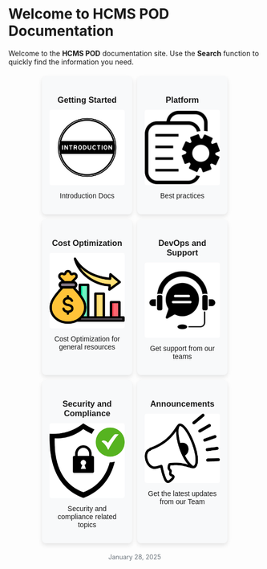 # Welcome to HCMS POD Documentation

Welcome to the **HCMS POD** documentation site. Use the **Search** function to quickly find the information you need.

<div class="tiles" style="display: flex; flex-wrap: wrap; gap: 10px; justify-content: center; margin-top: 20px;">

  <a href="getting-started" class="tile" style="text-decoration: none; color: inherit; text-align: center; background-color: #f8f9fa; border-radius: 8px; box-shadow: 0 4px 8px rgba(0, 0, 0, 0.1); padding: 15px; width: 150px;">
    <h3 style="margin-bottom: 10px; font-family: 'Arial', sans-serif;">Getting Started</h3>
    <img src="assets/images/intro.png" alt="CMS" style="width: 100%; height: auto; border-radius: 4px;">
    <p style="margin-top: 10px; font-family: 'Arial', sans-serif;">Introduction Docs</p>
  </a>

  <a href="platform" class="tile" style="text-decoration: none; color: inherit; text-align: center; background-color: #f8f9fa; border-radius: 8px; box-shadow: 0 4px 8px rgba(0, 0, 0, 0.1); padding: 15px; width: 150px;">
    <h3 style="margin-bottom: 10px; font-family: 'Arial', sans-serif;">Platform</h3>
    <img src="assets/images/platform.png" alt="Platform" style="width: 100%; height: auto; border-radius: 4px;">
    <p style="margin-top: 10px; font-family: 'Arial', sans-serif;">Best practices</p>
  </a>

  <a href="platform/cost_optimization/" class="tile" style="text-decoration: none; color: inherit; text-align: center; background-color: #f8f9fa; border-radius: 8px; box-shadow: 0 4px 8px rgba(0, 0, 0, 0.1); padding: 15px; width: 150px;">
    <h3 style="margin-bottom: 10px; font-family: 'Arial', sans-serif;">Cost Optimization</h3>
    <img src="assets/images/cost-optimization.png" alt="Cost Optimization" style="width: 100%; height: auto; border-radius: 4px;">
    <p style="margin-top: 10px; font-family: 'Arial', sans-serif;">Cost Optimization for general resources</p>
  </a>

  <a href="support" class="tile" style="text-decoration: none; color: inherit; text-align: center; background-color: #f8f9fa; border-radius: 8px; box-shadow: 0 4px 8px rgba(0, 0, 0, 0.1); padding: 15px; width: 150px;">
    <h3 style="margin-bottom: 10px; font-family: 'Arial', sans-serif;">DevOps and Support</h3>
    <img src="assets/images/support.png" alt="Support" style="width: 100%; height: auto; border-radius: 4px;">
    <p style="margin-top: 10px; font-family: 'Arial', sans-serif;">Get support from our teams</p>
  </a>

  <a href="security-compliance-topics" class="tile" style="text-decoration: none; color: inherit; text-align: center; background-color: #f8f9fa; border-radius: 8px; box-shadow: 0 4px 8px rgba(0, 0, 0, 0.1); padding: 15px; width: 150px;">
    <h3 style="margin-bottom: 10px; font-family: 'Arial', sans-serif;">Security and Compliance</h3>
    <img src="assets/images/security-compliance.png" alt="Security and Compliance" style="width: 100%; height: auto; border-radius: 4px;">
    <p style="margin-top: 10px; font-family: 'Arial', sans-serif;">Security and compliance related topics</p>
  </a>

  <a href="news-announcements" class="tile" style="text-decoration: none; color: inherit; text-align: center; background-color: #f8f9fa; border-radius: 8px; box-shadow: 0 4px 8px rgba(0, 0, 0, 0.1); padding: 15px; width: 150px;">
    <h3 style="margin-bottom: 10px; font-family: 'Arial', sans-serif;">Announcements</h3>
    <img src="assets/images/announcements.png" alt="Announcements" style="width: 100%; height: auto; border-radius: 4px;">
    <p style="margin-top: 10px; font-family: 'Arial', sans-serif;">Get the latest updates from our Team</p>
  </a>

</div>

<p style="text-align: center; margin-top: 20px; font-size: 0.9em; color: #6c757d;">January 28, 2025</p>
